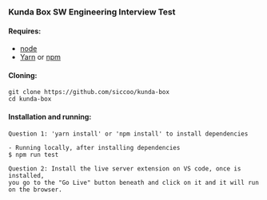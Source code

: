 ### Kunda Box SW Engineering Interview Test

#### Requires:

- [node](https://nodejs.org/en/download/)
- [Yarn](https://github.com/yarnpkg/yarn.) or [npm](https://github.com/npm/cli/)

#### Cloning:

```
git clone https://github.com/siccoo/kunda-box
cd kunda-box
```

#### Installation and running:
```
Question 1: 'yarn install' or 'npm install' to install dependencies

- Running locally, after installing dependencies
$ npm run test

Question 2: Install the live server extension on VS code, once is installed,
you go to the "Go Live" button beneath and click on it and it will run on the browser.
```
